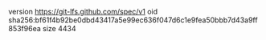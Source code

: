 version https://git-lfs.github.com/spec/v1
oid sha256:bf61f4b92be0dbd43417a5e99ec636f047d6c1e9fea50bbb7d43a9ff853f96ea
size 4434
